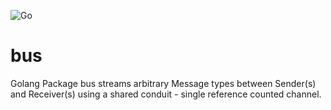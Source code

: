 ![Go](https://github.com/WhisperingChaos/bus/workflows/Go/badge.svg)
# bus
Golang Package bus streams arbitrary Message types between Sender(s) and Receiver(s) using a shared conduit - single reference counted channel.
